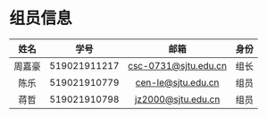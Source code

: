 # 组员信息

|  姓名  |     学号     |         邮箱         | 身份 |
| :----: | :----------: | :------------------: | :--: |
| 周嘉豪 | 519021911217 | csc-0731@sjtu.edu.cn | 组长 |
|  陈乐  | 519021910779 |  cen-le@sjtu.edu.cn  | 组员 |
|  蒋哲  | 519021910798 |  jz2000@sjtu.edu.cn  | 组员 |

